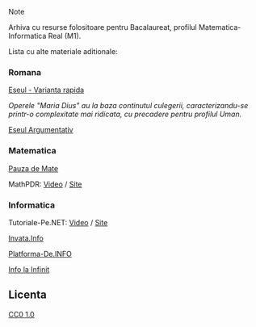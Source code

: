 > [!NOTE]  
> Arhiva cu resurse folositoare pentru Bacalaureat, profilul Matematica-Informatica Real (M1).

Lista cu alte materiale aditionale:

### Romana
[Eseul - Varianta rapida](https://www.art-educational.ro/info/carte/bacalaureat-eseul-varianta-rapida-pregatire-pentru-examen)

*Operele "Maria Dius" au la baza continutul culegerii, caracterizandu-se printr-o complexitate mai ridicata, cu precadere pentru profilul Uman.*

[Eseul Argumentativ](https://www.art-educational.ro/info/carte/eseul-argumentativ-pregatire-pentru-bacalaureat)

### Matematica

[Pauza de Mate](https://www.youtube.com/c/PauzadeMate/)

MathPDR: [Video](https://www.youtube.com/c/mathpdr/videos) / [Site](https://sites.google.com/view/poenaru/lectii-liceu)

### Informatica

Tutoriale-Pe.NET: [Video](https://www.youtube.com/user/MihaiMatraguna) / [Site](https://tutoriale-pe.net/)

[Invata.Info](https://invata.info/)

[Platforma-De.INFO](https://platforma-de.info/)

[Info la Infinit](https://www.youtube.com/channel/UC2W_UOWV6R9EddOblOJ11Hw)

## Licenta
[CC0 1.0](https://tldrlegal.com/license/creative-commons-cc0-1.0-universal)
